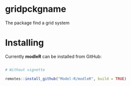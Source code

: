 # gridpckgname
The package find a grid system 

# Installing

Currently **modleR** can be installed from GitHub:

``` r

# Without vignette

remotes::install_github("Model-R/modleR", build = TRUE)

```
